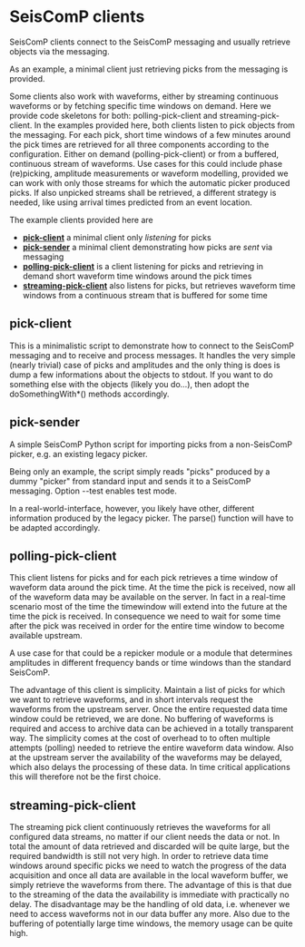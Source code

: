 # SeisComP clients

SeisComP clients connect to the SeisComP messaging and usually retrieve objects via the messaging.

As an example, a minimal client just retrieving picks from the messaging is provided.

Some clients also work with waveforms, either by streaming continuous waveforms or by fetching specific time windows on demand.
Here we provide code skeletons for both: polling-pick-client and streaming-pick-client.
In the examples provided here, both clients listen to pick objects from the messaging.
For each pick, short time windows of a few minutes around the pick times are retrieved for all three components according to the configuration.
Either on demand (polling-pick-client) or from a buffered, continuous stream of waveforms.
Use cases for this could include phase (re)picking, amplitude measurements or waveform modelling, provided we can work with only those streams for which the automatic picker produced picks.
If also unpicked streams shall be retrieved, a different strategy is needed, like using arrival times predicted from an event location.

The example clients provided here are

- [**pick-client**](messaging/pick-client) a minimal client only *listening* for picks 
- [**pick-sender**](messaging/pick-sender) a minimal client demonstrating how picks are *sent* via messaging
- [**polling-pick-client**](messaging+waveforms/polling-pick-client) is a client listening for picks and retrieving in demand short waveform time windows around the pick times
- [**streaming-pick-client**](messaging+waveforms/streaming-pick-client) also listens for picks, but retrieves waveform time windows from a continuous stream that is buffered for some time



## pick-client

This is a minimalistic script to demonstrate how to connect to the SeisComP messaging and to receive and process messages.
It handles the very simple (nearly trivial) case of picks and amplitudes and the only thing is does is dump a few informations about the objects to stdout.
If you want to do something else with the objects (likely you do...), then adopt the doSomethingWith*() methods accordingly.

## pick-sender

A simple SeisComP Python script for importing picks from a non-SeisComP picker, e.g. an existing legacy picker.

Being only an example, the script simply reads "picks" produced by a dummy "picker" from standard input and sends it to a SeisComP messaging.
Option --test enables test mode.

In a real-world-interface, however, you likely have other, different information produced by the legacy picker.
The parse() function will have to be adapted accordingly.


## polling-pick-client

This client listens for picks and for each pick retrieves a time window of waveform data around the pick time.
At the time the pick is received, now all of the waveform data may be available on the server.
In fact in a real-time scenario most of the time the timewindow will extend into the future at the time the pick is received.
In consequence we need to wait for some time after the pick was received in order for the entire time window to become available upstream.

A use case for that could be a repicker module or a module that determines amplitudes in different frequency bands or time windows than the standard SeisComP.

The advantage of this client is simplicity.
Maintain a list of picks for which we want to retrieve waveforms, and in short intervals request the waveforms from the upstream server.
Once the entire requested data time window could be retrieved, we are done.
No buffering of waveforms is required and access to archive data can be achieved in a totally transparent way.
The simplicity comes at the cost of overhead to to often multiple attempts (polling) needed to retrieve the entire waveform data window.
Also at the upstream server the availability of the waveforms may be delayed, which also delays the processing of these data.
In time critical applications this will therefore not be the first choice.


## streaming-pick-client

The streaming pick client continuously retrieves the waveforms for all configured data streams, no matter if our client needs the data or not.
In total the amount of data retrieved and discarded will be quite large, but the required bandwidth is still not very high.
In order to retrieve data time windows around specific picks we need to watch the progress of the data acquisition and once all data are available in the local waveform buffer, we simply retrieve the waveforms from there.
The advantage of this is that due to the streaming of the data the availability is immediate with practically no delay.
The disadvantage may be the handling of old data, i.e. whenever we need to access waveforms not in our data buffer any more.
Also due to the buffering of potentially large time windows, the memory usage can be quite high.
